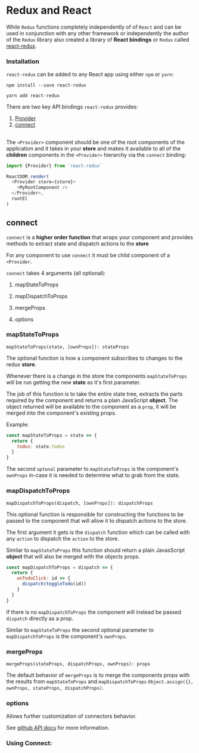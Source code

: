 # Redux and React

While `Redux` functions completely independently of of `React` and can be used in conjunction with any other framework or
independently the author of the `Redux` library also created a library of **React bindings** or `Redux` called
 [react-redux](https://github.com/reactjs/react-redux).
 
### Installation
 
`react-redux` can be added to any React app using either `npm` or `yarn`:
 
 `npm install --save react-redux`
 
 `yarn add react-redux`
 
 
There are two key API bindings `react-redux` provides:
1. [Provider](#provider)
2. [connect](#connect)

## <Provider store>

The `<Provider>` component should be one of the root components of the application and it takes in your **store** and makes
it available to all of the **children** components in the `<Provider>` hierarchy via the `connect` binding:

```javascript 1.8
import {Provider} from `react-redux`

ReactDOM.render(
  <Provider store={store}>
    <MyRootComponent />
  </Provider>,
  rootEl
)
```

## connect

`connect` is a **higher order function** that wraps your component and provides methods to extract state and dispatch
actions to the **store**

For any component to use `connect` it must be child component of a `<Provider`.

`connect` takes 4 arguments (all optional):

1. mapStateToProps

2. mapDispatchToProps

3. mergeProps

4. options


### mapStateToProps

`mapStateToProps(state, [ownProps]): stateProps`

The optional function is how a component subscribes to changes to the redux **store**.

Whenever there is a change in the store the components `mapStateToProps` will be run getting the new
**state** as it's first parameter.

The job of this function is to take the entire state tree, extracts the parts required by the component and returns
a plain JavaScript **object**. The object returned will be available to the component as a `prop`, it will be merged into
the component's existing props.

Example:
```javascript 1.8
const mapStateToProps = state => {
  return {
    todos: state.todos
  }
}
```

The second `optonal` parameter to `mapStateToProps` is the component's `ownProps` in-case it is needed to determine
what to grab from the state.




### mapDispatchToProps
`mapDispatchToProps(dispatch, [ownProps]): dispatchProps`

This optional function is responsible for constructing the functions to be passed to the component that will allow it
to dispatch actions to the store.

The first argument it gets is the `dispatch` function which can be called with any `action` to dispatch the `action` to
the store.

Similar to `mapStateToProps` this function should return a plain JavasScript **object** that will also be merged with the
objects props.


```javascript 1.8
const mapDispatchToProps = dispatch => {
  return {
    onTodoClick: id => {
      dispatch(toggleTodo(id))
    }
  }
}
```

If there is no `mapDispatchToProps` the component will instead be passed `dispatch` directly as a prop.

Similar to `mapStateToProps` the second optional parameter to `mapDispatchToProps` is the component's `ownProps`.


### mergeProps
`mergeProps(stateProps, dispatchProps, ownProps): props`

The default behavior of `mergeProps` is to merge the components props with the results from `mapStateToProps` and `mapDispatchToProps`
`Object.assign({}, ownProps, stateProps, dispatchProps)`.


### options

Allows further customization of connectors behavior.

See [github API docs](https://github.com/reactjs/react-redux/blob/master/docs/api.md#connectmapstatetoprops-mapdispatchtoprops-mergeprops-options)
for more information.

### Using Connect: